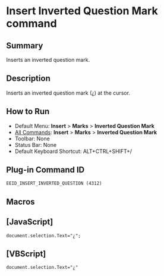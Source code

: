 # Insert Inverted Question Mark command

## Summary

Inserts an inverted question mark.

## Description

Inserts an inverted question mark (¿) at the cursor.

## How to Run

- Default Menu: **Insert** \> **Marks** \> **Inverted Question Mark**
- [All Commands](../tools/all_commands): **Insert** \> **Marks** \> **Inverted Question Mark**
- Toolbar: None
- Status Bar: None
- Default Keyboard Shortcut: ALT+CTRL+SHIFT+/

## Plug-in Command ID

```
EEID_INSERT_INVERTED_QUESTION (4312)```

## Macros

## \[JavaScript\]

```
document.selection.Text="¿";
```

## \[VBScript\]

```
document.selection.Text="¿"
```
